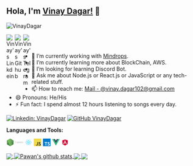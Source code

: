 ## Hola, I'm [Vinay Dagar!](https://vinaydagar.com) 👋

<p align="left"> <img src="https://komarev.com/ghpvc/?username=VinayDagar&label=Views&color=blue&style=plastic" alt="VinayDagar" /> </p>

<!-- <a href="https://twitter.com/imthepk">
  <img align="left" alt="Vinay's Twitter" width="22px" src="https://cdn.jsdelivr.net/npm/simple-icons@v3/icons/twitter.svg" />
</a> -->
<a href="https://linkedin.com/in/vinay-dagar">
  <img align="left" alt="Vinay's Linkdein" width="22px" src="https://cdn.jsdelivr.net/npm/simple-icons@v3/icons/linkedin.svg" />
</a> 
<a href="https://github.com/VinayDagar">
  <img align="left" alt="Vinay's Github" width="22px" src="https://cdn.jsdelivr.net/npm/simple-icons@v3/icons/github.svg" />
</a> 
<a href="https://t.me/vinaydagar102">
  <img align="left" alt="Vinay's Telegram" width="22px" src="https://cdn.jsdelivr.net/npm/simple-icons@v3/icons/telegram.svg" />
</a>
<!-- <a href="https://instagram.com/codepur_ka_superhero/">
  <img align="left" alt="Vinay's Instagram" width="22px" src="https://cdn.jsdelivr.net/npm/simple-icons@v3/icons/instagram.svg" />
</a>
<a href="https://www.facebook.com/imthepk/">
  <img align="left" alt="Vinay's Facebook" width="22px" src="https://cdn.jsdelivr.net/npm/simple-icons@v3/icons/facebook.svg" />
</a>
<a href="https://www.youtube.com/mtechviral/">
  <img align="left" alt="Vinay's Youtube" width="22px" src="https://cdn.jsdelivr.net/npm/simple-icons@v3/icons/youtube.svg" />
</a> -->

<br/>
<br/>


- 🔭 I’m currently working with [Mindrops](https://mindrops.com/).
- 🌱 I’m currently learning more about BlockChain, AWS.
- 🤔 I’m looking for learning Discord Bot.
- 💬 Ask me about Node.js or React.js or JavaScript or any tech-related stuff.
- 📫 How to reach me: [Mail - @vinay.dagar102@gmail.com](https://gmail.com)
- 😄 Pronouns: He/His
- ⚡ Fun fact: I spend almost 12 hours listening to songs every day.

[![Linkedin: VinayDagar](https://img.shields.io/badge/-vinaydagar-blue?style=flat-square&logo=Linkedin&logoColor=white&link=https://www.linkedin.com/in/vinay-dagar/)](https://www.linkedin.com/in/vinay-dagar/)
[![GitHub VinayDagar](https://img.shields.io/github/followers/VinayDagar?label=follow&style=social)](https://github.com/VinayDagar)
<!-- [![website](https://img.shields.io/badge/PortfolioWebsite-pawan.live-2648ff?style=flat-square&logo=google-chrome)](https://pawan.live/) -->


**Languages and Tools:**  

<code><img height="20" src="https://raw.githubusercontent.com/github/explore/80688e429a7d4ef2fca1e82350fe8e3517d3494d/topics/nodejs/nodejs.png"></code>
<code><img height="20" src="https://raw.githubusercontent.com/github/explore/80688e429a7d4ef2fca1e82350fe8e3517d3494d/topics/express/express.png"></code>
<code><img height="20" src="https://raw.githubusercontent.com/github/explore/80688e429a7d4ef2fca1e82350fe8e3517d3494d/topics/react/react.png"></code>
<code><img height="20" src="https://raw.githubusercontent.com/github/explore/80688e429a7d4ef2fca1e82350fe8e3517d3494d/topics/javascript/javascript.png"></code>
<code><img height="20" src="https://raw.githubusercontent.com/github/explore/80688e429a7d4ef2fca1e82350fe8e3517d3494d/topics/typescript/typescript.png"></code>
<code><img height="20" src="https://raw.githubusercontent.com/github/explore/80688e429a7d4ef2fca1e82350fe8e3517d3494d/topics/vue/vue.png"></code>
<code><img height="20" src="https://raw.githubusercontent.com/github/explore/80688e429a7d4ef2fca1e82350fe8e3517d3494d/topics/angular/angular.png"></code>
<!-- <code><img height="20" src="https://raw.githubusercontent.com/github/explore/80688e429a7d4ef2fca1e82350fe8e3517d3494d/topics/flutter/flutter.png"></code>
<code><img height="20" src="https://raw.githubusercontent.com/github/explore/80688e429a7d4ef2fca1e82350fe8e3517d3494d/topics/dart/dart.png"></code> -->

<a href="https://github.com/VinayDagar">
  <img align="center" src="https://github-readme-stats.vercel.app/api/top-langs/?username=VinayDagar&theme=light&hide_langs_below=1" />
</a>
<a href="https://github.com/VinayDagar">
 <img align="center" src="https://github-readme-stats.vercel.app/api?username=VinayDagar&show_icons=true&theme=light&line_height=27" alt="Pawan's github stats"/>
</a>
<a href="https://github.com/VinayDagar/welcome-discord-bot">
  <img align="center" src="https://github-readme-stats.vercel.app/api/pin/?username=VinayDagar&repo=welcome-discord-bot&theme=light" />

</a>
<a href="https://github.com/VinayDagar/typescript-ecommerce">
 <img align="center" src="https://github-readme-stats.vercel.app/api/pin/?username=VinayDagar&repo=typescript-ecommerce&theme=light" />
</a>

<div align="center">

</div>

